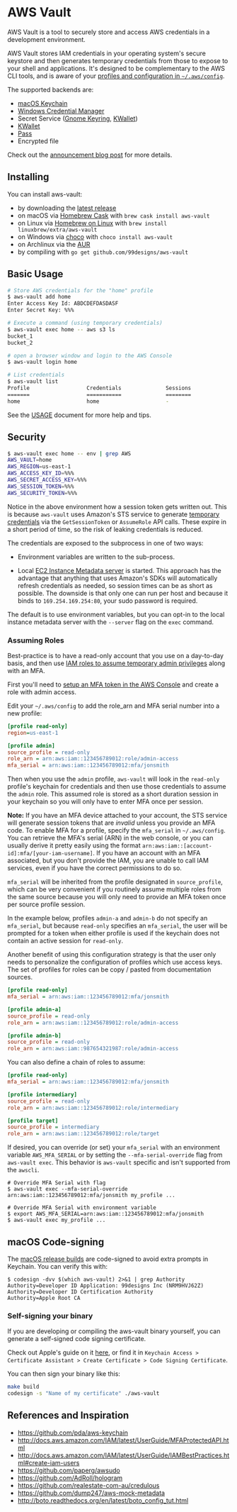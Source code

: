 # AWS Vault

AWS Vault is a tool to securely store and access AWS credentials in a development environment.

AWS Vault stores IAM credentials in your operating system's secure keystore and then generates temporary credentials from those to expose to your shell and applications. It's designed to be complementary to the AWS CLI tools, and is aware of your [profiles and configuration in `~/.aws/config`](http://docs.aws.amazon.com/cli/latest/userguide/cli-chap-getting-started.html#cli-config-files).

The supported backends are:

* [macOS Keychain](https://support.apple.com/en-au/guide/keychain-access/welcome/mac)
* [Windows Credential Manager](https://support.microsoft.com/en-au/help/4026814/windows-accessing-credential-manager)
* Secret Service ([Gnome Keyring](https://wiki.gnome.org/Projects/GnomeKeyring), [KWallet](https://kde.org/applications/system/org.kde.kwalletmanager5))
* [KWallet](https://kde.org/applications/system/org.kde.kwalletmanager5)
* [Pass](https://www.passwordstore.org/)
* Encrypted file

Check out the [announcement blog post](https://99designs.com.au/tech-blog/blog/2015/10/26/aws-vault/) for more details.


## Installing

You can install aws-vault:
- by downloading the [latest release](https://github.com/99designs/aws-vault/releases)
- on macOS via [Homebrew Cask](https://github.com/caskroom/homebrew-cask) with `brew cask install aws-vault`
- on Linux via [Homebrew on Linux](https://docs.brew.sh/Homebrew-on-Linux) with `brew install linuxbrew/extra/aws-vault`
- on Windows via [choco](https://chocolatey.org/packages/aws-vault) with `choco install aws-vault`
- on Archlinux via the [AUR](https://aur.archlinux.org/packages/aws-vault/)
- by compiling with `go get github.com/99designs/aws-vault`


## Basic Usage

```bash
# Store AWS credentials for the "home" profile
$ aws-vault add home
Enter Access Key Id: ABDCDEFDASDASF
Enter Secret Key: %%%

# Execute a command (using temporary credentials)
$ aws-vault exec home -- aws s3 ls
bucket_1
bucket_2

# open a browser window and login to the AWS Console
$ aws-vault login home

# List credentials
$ aws-vault list
Profile                  Credentials              Sessions
=======                  ===========              ========
home                     home                     -
```
See the [USAGE](./USAGE.md) document for more help and tips.


## Security
```bash
$ aws-vault exec home -- env | grep AWS
AWS_VAULT=home
AWS_REGION=us-east-1
AWS_ACCESS_KEY_ID=%%%
AWS_SECRET_ACCESS_KEY=%%%
AWS_SESSION_TOKEN=%%%
AWS_SECURITY_TOKEN=%%%
```

Notice in the above environment how a session token gets written out. This is because `aws-vault` uses Amazon's STS service to generate [temporary credentials](http://docs.aws.amazon.com/IAM/latest/UserGuide/id_credentials_temp.html) via the `GetSessionToken` or `AssumeRole` API calls. These expire in a short period of time, so the risk of leaking credentials is reduced.

The credentials are exposed to the subprocess in one of two ways:

 * Environment variables are written to the sub-process.

 * Local [EC2 Instance Metadata server](http://docs.aws.amazon.com/AWSEC2/latest/UserGuide/ec2-instance-metadata.html) is started. This approach has the advantage that anything that uses Amazon's SDKs will automatically refresh credentials as needed, so session times can be as short as possible. The downside is that only one can run per host and because it binds to `169.254.169.254:80`, your sudo password is required.

The default is to use environment variables, but you can opt-in to the local instance metadata server with the `--server` flag on the `exec` command.


### Assuming Roles

Best-practice is to have a read-only account that you use on a day-to-day basis, and then use [IAM roles to assume temporary admin privileges](http://docs.aws.amazon.com/cli/latest/userguide/cli-roles.html) along with an MFA.

First you'll need to [setup an MFA token in the AWS Console](http://docs.aws.amazon.com/IAM/latest/UserGuide/GenerateMFAConfigAccount.html) and create a role with admin access.

Edit your `~/.aws/config` to add the role_arn and MFA serial number into a new profile:

```ini
[profile read-only]
region=us-east-1

[profile admin]
source_profile = read-only
role_arn = arn:aws:iam::123456789012:role/admin-access
mfa_serial = arn:aws:iam::123456789012:mfa/jonsmith
```

Then when you use the `admin` profile, `aws-vault` will look in the `read-only` profile's keychain for credentials and then use those credentials to assume the `admin` role. This assumed role is stored as a short duration session in your keychain so you will only have to enter MFA once per session.

**Note:** If you have an MFA device attached to your account, the STS service will generate session tokens that are *invalid* unless you provide an MFA code. To enable MFA for a profile, specify the `mfa_serial` in `~/.aws/config`. You can retrieve the MFA's serial (ARN) in the web console, or you can usually derive it pretty easily using the format `arn:aws:iam::[account-id]:mfa/[your-iam-username]`. If you have an account with an MFA associated, but you don't provide the IAM, you are unable to call IAM services, even if you have the correct permissions to do so.

`mfa_serial` will be inherited from the profile designated in `source_profile`, which can be very convenient if you routinely assume multiple roles from the same source because you will only need to provide an MFA token once per source profile session.

In the example below, profiles `admin-a` and `admin-b` do not specify an `mfa_serial`, but because `read-only` specifies an `mfa_serial`, the user will be prompted for a token when either profile is used if the keychain does not contain an active session for `read-only`.

Another benefit of using this configuration strategy is that the user only needs to personalize the configuration of profiles which use access keys. The set of profiles for roles can be copy / pasted from documentation sources.

```ini
[profile read-only]
mfa_serial = arn:aws:iam::123456789012:mfa/jonsmith

[profile admin-a]
source_profile = read-only
role_arn = arn:aws:iam::123456789012:role/admin-access

[profile admin-b]
source_profile = read-only
role_arn = arn:aws:iam::987654321987:role/admin-access
```

You can also define a chain of roles to assume:

```ini
[profile read-only]
mfa_serial = arn:aws:iam::123456789012:mfa/jonsmith

[profile intermediary]
source_profile = read-only
role_arn = arn:aws:iam::123456789012:role/intermediary

[profile target]
source_profile = intermediary
role_arn = arn:aws:iam::123456789012:role/target
```

If desired, you can override (or set) your `mfa_serial` with an environment variable `AWS_MFA_SERIAL` or by setting the `--mfa-serial-override` flag from `aws-vault exec`. This behavior is `aws-vault` specific and isn't supported from the `awscli`.

```shell
# Override MFA Serial with flag
$ aws-vault exec --mfa-serial-override arn:aws:iam::123456789012:mfa/jonsmith my_profile ...

# Override MFA Serial with environment variable
$ export AWS_MFA_SERIAL=arn:aws:iam::123456789012:mfa/jonsmith
$ aws-vault exec my_profile ...
```

## macOS Code-signing

The [macOS release builds](https://github.com/99designs/aws-vault/releases) are code-signed to avoid extra prompts in Keychain. You can verify this with:

    $ codesign -dvv $(which aws-vault) 2>&1 | grep Authority
    Authority=Developer ID Application: 99designs Inc (NRM9HVJ62Z)
    Authority=Developer ID Certification Authority
    Authority=Apple Root CA

### Self-signing your binary

If you are developing or compiling the aws-vault binary yourself, you can generate a self-signed code signing certificate.

Check out Apple's guide on it [here](http://web.archive.org/web/20090119080759/http://developer.apple.com/documentation/Security/Conceptual/CodeSigningGuide/Procedures/chapter_3_section_2.html), or find it in `Keychain Access > Certificate Assistant > Create Certificate > Code Signing Certificate`.

You can then sign your binary like this:

```bash
make build
codesign -s "Name of my certificate" ./aws-vault
```

## References and Inspiration

 * https://github.com/pda/aws-keychain
 * http://docs.aws.amazon.com/IAM/latest/UserGuide/MFAProtectedAPI.html
 * http://docs.aws.amazon.com/IAM/latest/UserGuide/IAMBestPractices.html#create-iam-users
 * https://github.com/paperg/awsudo
 * https://github.com/AdRoll/hologram
 * https://github.com/realestate-com-au/credulous
 * https://github.com/dump247/aws-mock-metadata
 * http://boto.readthedocs.org/en/latest/boto_config_tut.html
